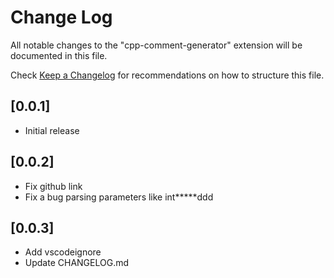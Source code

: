 # Change Log

All notable changes to the "cpp-comment-generator" extension will be documented in this file.

Check [Keep a Changelog](http://keepachangelog.com/) for recommendations on how to structure this file.

## [0.0.1]

- Initial release

## [0.0.2]

- Fix github link
- Fix a bug parsing parameters like int*****ddd

## [0.0.3]
- Add vscodeignore
- Update CHANGELOG.md 